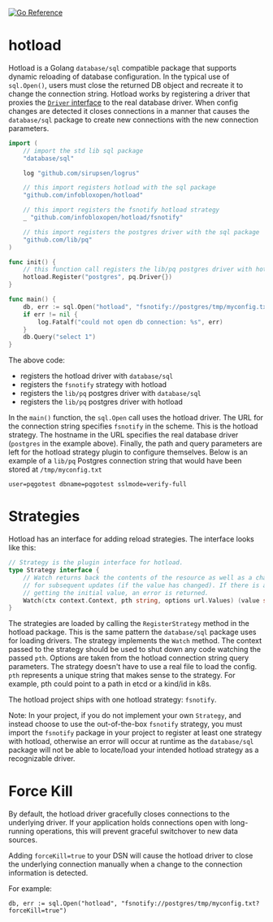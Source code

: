 [![Go Reference](https://pkg.go.dev/badge/github.com/infobloxopen/hotload.svg)](https://pkg.go.dev/github.com/infobloxopen/hotload)
# hotload
Hotload is a Golang `database/sql` compatible package that supports dynamic reloading
of database configuration. In the typical use of `sql.Open()`, users must
close the returned DB object and recreate it to change the
connection string. Hotload works by registering a driver that proxies
the [`Driver` interface](https://pkg.go.dev/database/sql/driver#Driver) 
to the real database driver. When config changes
are detected it closes connections in a manner that causes the `database/sql`
package to create new connections with the new connection parameters.

```go
import (
    // import the std lib sql package
    "database/sql"

    log "github.com/sirupsen/logrus"

    // this import registers hotload with the sql package
    "github.com/infobloxopen/hotload"

    // this import registers the fsnotify hotload strategy
    _ "github.com/infobloxopen/hotload/fsnotify"

    // this import registers the postgres driver with the sql package
    "github.com/lib/pq"
)

func init() {
    // this function call registers the lib/pq postgres driver with hotload
    hotload.Register("postgres", pq.Driver{})
}

func main() {
    db, err := sql.Open("hotload", "fsnotify://postgres/tmp/myconfig.txt")
    if err != nil {
        log.Fatalf("could not open db connection: %s", err)
    }
    db.Query("select 1")
}
```
The above code:
* registers the hotload driver with `database/sql`
* registers the `fsnotify` strategy with hotload
* registers the `lib/pq` postgres driver with `database/sql`
* registers the `lib/pq` postgres driver with hotload

In the `main()` function, the `sql.Open` call uses the hotload driver. The URL for the
connection string specifies `fsnotify` in the scheme. This is the hotload strategy. The
hostname in the URL specifies the real database driver (`postgres` in the example above). 
Finally, the path and query parameters are left for the hotload strategy plugin to configure themselves.
Below is an example of a `lib/pq` Postgres connection string that would have been stored at `/tmp/myconfig.txt`
```
user=pqgotest dbname=pqgotest sslmode=verify-full
```

# Strategies

Hotload has an interface for adding reload strategies. The interface looks like this:
```go
// Strategy is the plugin interface for hotload.
type Strategy interface {
	// Watch returns back the contents of the resource as well as a channel
	// for subsequent updates (if the value has changed). If there is an error
	// getting the initial value, an error is returned.
	Watch(ctx context.Context, pth string, options url.Values) (value string, values <-chan string, err error)
}
```

The strategies are loaded by calling the `RegisterStrategy` method in the hotload package.
This is the same pattern the `database/sql` package uses for loading drivers. The strategy
implements the `Watch` method. The context passed to the strategy should be used to shut
down any code watching the passed `pth`. Options are taken from the hotload connection
string query parameters. The strategy doesn't have to use a real file to load the config.
`pth` represents a unique string that makes sense to the strategy. For example, pth could
point to a path in etcd or a kind/id in k8s.

The hotload project ships with one hotload strategy: `fsnotify`.

Note: In your project, if you do not implement your own `Strategy`, and instead choose to use the out-of-the-box 
`fsnotify` strategy, you must import the `fsnotify` package in your project to register at least one strategy with 
hotload, otherwise an error will occur at runtime as the `database/sql` package will not be able to locate/load
your intended hotload strategy as a recognizable driver.

# Force Kill

By default, the hotload driver gracefully closes connections to the underlying driver. If your application holds connections open with long-running operations, this will prevent graceful switchover to new data sources.

Adding `forceKill=true` to your DSN will cause the hotload driver to close the underlying connection manually when a 
change to the connection information is detected.


For example:
```
db, err := sql.Open("hotload", "fsnotify://postgres/tmp/myconfig.txt?forceKill=true")
```

